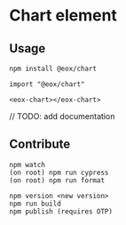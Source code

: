 # Chart element

## Usage

```
npm install @eox/chart
```

```
import "@eox/chart"

<eox-chart></eox-chart>
```

// TODO: add documentation

## Contribute

```
npm watch
(on root) npm run cypress
(on root) npm run format

npm version <new version>
npm run build
npm publish (requires OTP)
```